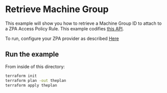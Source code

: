 # Retrieve Machine Group

This example will show you how to retrieve a Machine Group ID to attach to a ZPA Access Policy Rule.
This example codifies [this API](https://help.zscaler.com/zpa/api-reference#/machine-group-controller/getMachineGroups).

To run, configure your ZPA provider as described [Here](https://github.com/SecurityGeekIO/terraform-provider-zpa/blob/master/website/docs/index.html.markdown)

## Run the example

From inside of this directory:

```bash
terraform init
terraform plan -out theplan
terraform apply theplan
```
